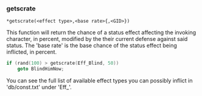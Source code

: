 ### getscrate
```
*getscrate(<effect type>,<base rate>{,<GID>})
```

This function will return the chance of a status effect affecting the invoking
character, in percent, modified by the their current defense against said
status. The 'base rate' is the base chance of the status effect being inflicted,
in percent.

```c
if (rand(100) > getscrate(Eff_Blind, 50))
    goto BlindHimNow;
```

You can see the full list of available effect types you can possibly inflict in
'db/const.txt' under 'Eff_'.
